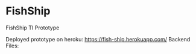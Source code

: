 # FishShip
 FishShip TI Prototype

Deployed prototype on heroku: https://fish-ship.herokuapp.com/
Backend Files: 

